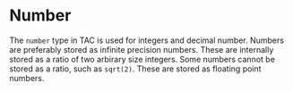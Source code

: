 # Number

The `number` type in TAC is used for integers and decimal number.
Numbers are preferably stored as infinite precision numbers.
These are internally stored as a ratio of two arbirary size integers.
Some numbers cannot be stored as a ratio, such as `sqrt(2)`. These are stored as floating point numbers.
